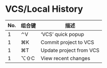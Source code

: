 VCS/Local History
===

No. | 组合键 | 描述 
--- | --- | ---
1 | ⌃V | ‘VCS’ quick popup |
1 | ⌘K | Commit project to VCS |
1 | ⌘T | Update project from VCS |
1 | ⌥⇧C | View recent changes |
